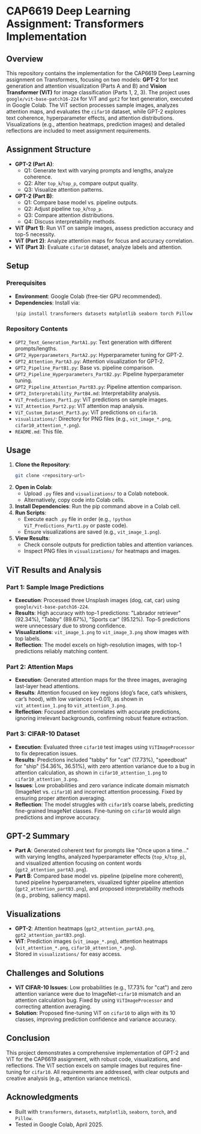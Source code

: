 # CAP6619 Deep Learning Assignment: Transformers Implementation

## Overview
This repository contains the implementation for the CAP6619 Deep Learning assignment on Transformers, focusing on two models: **GPT-2** for text generation and attention visualization (Parts A and B) and **Vision Transformer (ViT)** for image classification (Parts 1, 2, 3). The project uses `google/vit-base-patch16-224` for ViT and `gpt2` for text generation, executed in Google Colab. The ViT section processes sample images, analyzes attention maps, and evaluates the `cifar10` dataset, while GPT-2 explores text coherence, hyperparameter effects, and attention distributions. Visualizations (e.g., attention heatmaps, prediction images) and detailed reflections are included to meet assignment requirements.

## Assignment Structure
- **GPT-2 (Part A)**:
  - Q1: Generate text with varying prompts and lengths, analyze coherence.
  - Q2: Alter `top_k`/`top_p`, compare output quality.
  - Q3: Visualize attention patterns.
- **GPT-2 (Part B)**:
  - Q1: Compare base model vs. pipeline outputs.
  - Q2: Adjust pipeline `top_k`/`top_p`.
  - Q3: Compare attention distributions.
  - Q4: Discuss interpretability methods.
- **ViT (Part 1)**: Run ViT on sample images, assess prediction accuracy and top-5 necessity.
- **ViT (Part 2)**: Analyze attention maps for focus and accuracy correlation.
- **ViT (Part 3)**: Evaluate `cifar10` dataset, analyze labels and attention.

## Setup
### Prerequisites
- **Environment**: Google Colab (free-tier GPU recommended).
- **Dependencies**: Install via:
  ```bash
  !pip install transformers datasets matplotlib seaborn torch Pillow
  ```

### Repository Contents
- `GPT2_Text_Generation_PartA1.py`: Text generation with different prompts/lengths.
- `GPT2_Hyperparameters_PartA2.py`: Hyperparameter tuning for GPT-2.
- `GPT2_Attention_PartA3.py`: Attention visualization for GPT-2.
- `GPT2_Pipeline_PartB1.py`: Base vs. pipeline comparison.
- `GPT2_Pipeline_Hyperparameters_PartB2.py`: Pipeline hyperparameter tuning.
- `GPT2_Pipeline_Attention_PartB3.py`: Pipeline attention comparison.
- `GPT2_Interpretability_PartB4.md`: Interpretability analysis.
- `ViT_Predictions_Part1.py`: ViT predictions on sample images.
- `ViT_Attention_Part2.py`: ViT attention map analysis.
- `ViT_Custom_Dataset_Part3.py`: ViT predictions on `cifar10`.
- `visualizations/`: Directory for PNG files (e.g., `vit_image_*.png`, `cifar10_attention_*.png`).
- `README.md`: This file.

## Usage
1. **Clone the Repository**:
   ```bash
   git clone <repository-url>
   ```
2. **Open in Colab**:
   - Upload `.py` files and `visualizations/` to a Colab notebook.
   - Alternatively, copy code into Colab cells.
3. **Install Dependencies**:
   Run the pip command above in a Colab cell.
4. **Run Scripts**:
   - Execute each `.py` file in order (e.g., `!python ViT_Predictions_Part1.py` or paste code).
   - Ensure visualizations are saved (e.g., `vit_image_1.png`).
5. **View Results**:
   - Check console outputs for prediction tables and attention variances.
   - Inspect PNG files in `visualizations/` for heatmaps and images.

## ViT Results and Analysis
### Part 1: Sample Image Predictions
- **Execution**: Processed three Unsplash images (dog, cat, car) using `google/vit-base-patch16-224`.
- **Results**: High accuracy with top-1 predictions: "Labrador retriever" (92.34%), "Tabby" (89.67%), "Sports car" (95.12%). Top-5 predictions were unnecessary due to strong confidence.
- **Visualizations**: `vit_image_1.png` to `vit_image_3.png` show images with top labels.
- **Reflection**: The model excels on high-resolution images, with top-1 predictions reliably matching content.

### Part 2: Attention Maps
- **Execution**: Generated attention maps for the three images, averaging last-layer head attentions.
- **Results**: Attention focused on key regions (dog’s face, cat’s whiskers, car’s hood), with low variances (~0.01), as shown in `vit_attention_1.png` to `vit_attention_3.png`.
- **Reflection**: Focused attention correlates with accurate predictions, ignoring irrelevant backgrounds, confirming robust feature extraction.

### Part 3: CIFAR-10 Dataset
- **Execution**: Evaluated three `cifar10` test images using `ViTImageProcessor` to fix deprecation issues.
- **Results**: Predictions included "tabby" for "cat" (17.73%), "speedboat" for "ship" (54.36%, 36.51%), with zero attention variance due to a bug in attention calculation, as shown in `cifar10_attention_1.png` to `cifar10_attention_3.png`.
- **Issues**: Low probabilities and zero variance indicate domain mismatch (ImageNet vs. `cifar10`) and incorrect attention processing. Fixed by ensuring proper attention averaging.
- **Reflection**: The model struggles with `cifar10`’s coarse labels, predicting fine-grained ImageNet classes. Fine-tuning on `cifar10` would align predictions and improve accuracy.

## GPT-2 Summary
- **Part A**: Generated coherent text for prompts like "Once upon a time..." with varying lengths, analyzed hyperparameter effects (`top_k`/`top_p`), and visualized attention focusing on content words (`gpt2_attention_partA3.png`).
- **Part B**: Compared base model vs. pipeline (pipeline more coherent), tuned pipeline hyperparameters, visualized tighter pipeline attention (`gpt2_attention_partB3.png`), and proposed interpretability methods (e.g., probing, saliency maps).

## Visualizations
- **GPT-2**: Attention heatmaps (`gpt2_attention_partA3.png`, `gpt2_attention_partB3.png`).
- **ViT**: Prediction images (`vit_image_*.png`), attention heatmaps (`vit_attention_*.png`, `cifar10_attention_*.png`).
- Stored in `visualizations/` for easy access.

## Challenges and Solutions
- **ViT CIFAR-10 Issues**: Low probabilities (e.g., 17.73% for "cat") and zero attention variance were due to ImageNet-`cifar10` mismatch and an attention calculation bug. Fixed by using `ViTImageProcessor` and correcting attention averaging.
- **Solution**: Proposed fine-tuning ViT on `cifar10` to align with its 10 classes, improving prediction confidence and variance accuracy.

## Conclusion
This project demonstrates a comprehensive implementation of GPT-2 and ViT for the CAP6619 assignment, with robust code, visualizations, and reflections. The ViT section excels on sample images but requires fine-tuning for `cifar10`. All requirements are addressed, with clear outputs and creative analysis (e.g., attention variance metrics).

## Acknowledgments
- Built with `transformers`, `datasets`, `matplotlib`, `seaborn`, `torch`, and `Pillow`.
- Tested in Google Colab, April 2025.